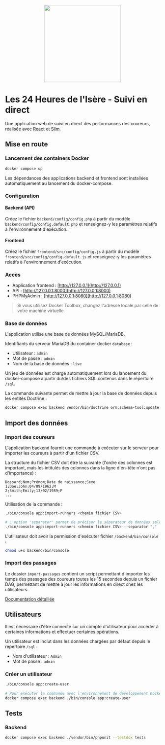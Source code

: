 <div align="center">
    <img src="https://www.24hisere.fr/data/images/logo/24hisere.svg" height="250">
</div>

# Les 24 Heures de l'Isère - Suivi en direct

Une application web de suivi en direct des performances des coureurs, réalisée avec [React](https://reactjs.org/) et [Slim](https://www.slimframework.com/).

## Mise en route

### Lancement des containers Docker

```sh
docker compose up
```

Les dépendances des applications backend et frontend sont installées automatiquement au lancement du docker-compose.

### Configuration

#### Backend (API)

Créez le fichier `backend/config/config.php` à partir du modèle `backend/config/config.default.php` et renseignez-y les paramètres relatifs à l'environnement d'exécution.

#### Frontend

Créez le fichier `frontend/src/config/config.js` à partir du modèle `frontend/src/config/config.default.js` et renseignez-y les paramètres relatifs à l'environnement d'exécution.

### Accès

- Application frontend : [http://127.0.0.1](http://127.0.0.1)
- API : [http://127.0.0.1:8000](http://127.0.0.1:8000)
- PHPMyAdmin : [http://127.0.0.1:8080](http://127.0.0.1:8080)

> Si vous utilisez Docker Toolbox, changez l'adresse locale par celle de votre machine virtuelle

### Base de données

L'application utilise une base de données MySQL/MariaDB.

Identifiants du serveur MariaDB du container docker `database` :
- Utilisateur : `admin`
- Mot de passe : `admin`
- Nom de la base de données : `live`

Un jeu de données est chargé automatiquement lors du lancement du docker-compose à partir du/des fichiers SQL contenus dans le répertoire `/sql`.

La commande suivante permet de mettre à jour la base de données depuis les entités Doctrine :

```sh
docker compose exec backend vendor/bin/doctrine orm:schema-tool:update --dump-sql --force
```

## Import des données

### Import des coureurs

L'application backend fournit une commande à exécuter sur le serveur pour importer les coureurs à partir d'un fichier CSV.

La structure du fichier CSV doit être la suivante (l'ordre des colonnes est important, mais les intitulés des colonnes dans la ligne d'en-tête n'ont pas d'importance) : 

```csv
Dossard;Nom;Prénom;Date de naissance;Sexe
1;Doe;John;04/09/1962;M
2;Smith;Emily;13/02/1989;F
...
```

Utilisation de la commande : 

```sh 
./bin/console app:import-runners <chemin fichier CSV>

# L'option "separator" permet de préciser le séparateur de données selon le format du fichier CSV
./bin/console app:import-runners <chemin fichier CSV> --separator ","
```

L'utilisateur doit avoir la permission d'exécuter fichier `/backend/bin/console` : 

```sh
chmod u+x backend/bin/console
```

### Import des passages

Le dossier `import-passages` contient un script permettant d'importer les temps des passages des coureurs toutes les 15 secondes depuis un fichier DAG, permettant de mettre à jour les informations en direct chez les utilisateurs.

[Documentation détaillée](import-passages/README.md)

## Utilisateurs

Il est nécessaire d'être connecté sur un compte d'utilisateur pour accéder à certaines informations et effectuer certaines opérations.

Un utilisateur est inclut dans les données chargées par défaut depuis le répertoire `/sql` :

- Nom d'utilisateur : `Admin`
- Mot de passe : `admin`

### Créer un utilisateur

```sh
./bin/console app:create-user
 
# Pour exécuter la commande avec l'environnement de développement Docker Compose :
docker compose exec backend ./bin/console app:create-user
```

## Tests

### Backend

```sh 
docker compose exec backend ./vendor/bin/phpunit --testdox tests
```
